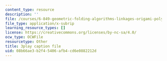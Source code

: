 ```yaml
---
content_type: resource
description: ''
file: /courses/6-849-geometric-folding-algorithms-linkages-origami-polyhedra-fall-2012/08b66ae3b2f45406afb4cd6e0882212d_ylQ5-9f5KIs.vtt
file_type: application/x-subrip
learning_resource_types: []
license: https://creativecommons.org/licenses/by-nc-sa/4.0/
ocw_type: OCWFile
resourcetype: Other
title: 3play caption file
uid: 08b66ae3-b2f4-5406-afb4-cd6e0882212d
---
```

